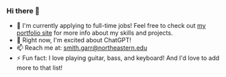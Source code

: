 ### Hi there 👋

<!--
**garrrettt/garrrettt** is a ✨ _special_ ✨ repository because its `README.md` (this file) appears on your GitHub profile.

Here are some ideas to get you started:

- 🔭 I’m currently working on ...
- 🌱 I’m currently learning ...
- 👯 I’m looking to collaborate on ...
- 🤔 I’m looking for help with ...
- 💬 Ask me about ...
- 📫 How to reach me: ...
- 😄 Pronouns: ...
- ⚡ Fun fact: ...
-->

- 🔭 I'm currently applying to full-time jobs! Feel free to check out [my portfolio site](https://garrrettt.github.io) for more info about my skills and projects.
- 🌱 Right now, I'm excited about ChatGPT!
- 📫 Reach me at: smith.garr@northeastern.edu
- ⚡ Fun fact: I love playing guitar, bass, and keyboard! And I'd love to add more to that list!
